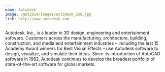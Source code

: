 ```yaml
---
name: Autodesk
image: /get2014/images/autodesk_250.jpg
link: http://www.autodesk.com
---
```


Autodesk, Inc., is a leader in 3D design, engineering and entertainment software. Customers across the manufacturing, architecture, building, construction, and media and entertainment industries – including the last 15 Academy Award winners for Best Visual Effects – use Autodesk software to design, visualize, and simulate their ideas. Since its introduction of AutoCAD software in 1982, Autodesk continues to develop the broadest portfolio of state-of-the-art software for global markets.
